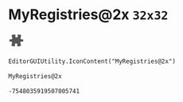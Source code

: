 # MyRegistries@2x `32x32`
<img src="/img/MyRegistries@2x.png" width=32 height=32>

``` CSharp
EditorGUIUtility.IconContent("MyRegistries@2x")
```
```
MyRegistries@2x
```
```
-7548035919507005741
```
